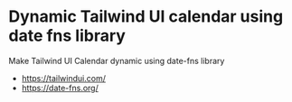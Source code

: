 # Dynamic Tailwind UI calendar using date fns library
Make Tailwind UI Calendar dynamic using date-fns library

- https://tailwindui.com/
- https://date-fns.org/
